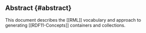 ## Abstract {#abstract}

This document describes the [[RML]] vocabulary and approach to generating [[RDF11-Concepts]] containers and collections.